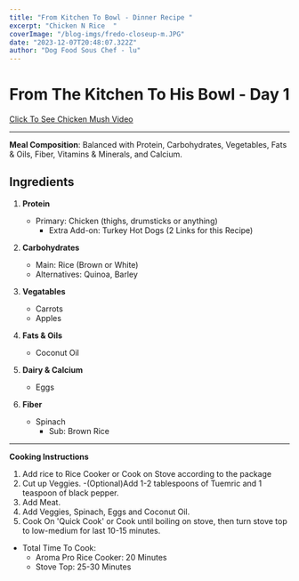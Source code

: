 ```yaml
---
title: "From Kitchen To Bowl - Dinner Recipe "
excerpt: "Chicken N Rice  "
coverImage: "/blog-imgs/fredo-closeup-m.JPG"
date: "2023-12-07T20:48:07.322Z"
author: "Dog Food Sous Chef - lu"
---
```


# From The Kitchen To His Bowl - Day 1 
[Click To See Chicken Mush Video ](https://youtube.com/shorts/pr7MJHNVL-w?si=F-mgcbA_qrkxDlwp)


-------
**Meal Composition**: Balanced with Protein, Carbohydrates, Vegetables, Fats & Oils, Fiber, Vitamins & Minerals, and Calcium.

## Ingredients

1. **Protein**
   - Primary: Chicken (thighs, drumsticks or anything)
     - Extra Add-on: Turkey Hot Dogs (2 Links for this Recipe)

2. **Carbohydrates**
   - Main: Rice (Brown or White)
   - Alternatives: Quinoa, Barley

3. **Vegatables**
   - Carrots 
   - Apples

4. **Fats & Oils**
   - Coconut Oil 

5. **Dairy & Calcium**
   - Eggs 

6. **Fiber**
   - Spinach 
     - Sub: Brown Rice 


-------------
 **Cooking Instructions** 
1. Add rice to Rice Cooker or Cook on Stove according to the package
2. Cut up Veggies. 
-(Optional)Add 1-2 tablespoons of Tuemric and 1 teaspoon of black pepper. 
1. Add Meat.
2. Add Veggies, Spinach, Eggs and Coconut Oil.
3. Cook On 'Quick Cook' or Cook until boiling on stove, then turn stove top to low-medium for last 10-15 minutes. 
  - Total Time To Cook:
    - Aroma Pro Rice Cooker: 20 Minutes 
    - Stove Top: 25-30 Minutes




